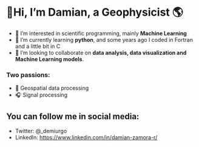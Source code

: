 # 👋**Hi, I’m Damian, a Geophysicist** 🌎
- 👀 I’m interested in scientific programming, mainly **Machine Learning**
- 🌱 I’m currently learning **python**, and some years ago I coded in Fortran and a little bit in C
- 💞️ I’m looking to collaborate on **data analysis, data visualization and Machine Learning models**.

### Two passions:
- 📡 Geospatial data processing
- 🎧 Signal processing

## You can follow me in social media:
- Twitter: @_demiurgo
- LinkedIn: https://www.linkedin.com/in/damian-zamora-r/


<!---
DamianZAR/DamianZAR is a ✨ special ✨ repository because its `README.md` (this file) appears on your GitHub profile.
You can click the Preview link to take a look at your changes.
--->
